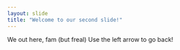 ```yaml
---
layout: slide
title: "Welcome to our second slide!"
---
```

We out here, fam (but freal)
Use the left arrow to go back!
